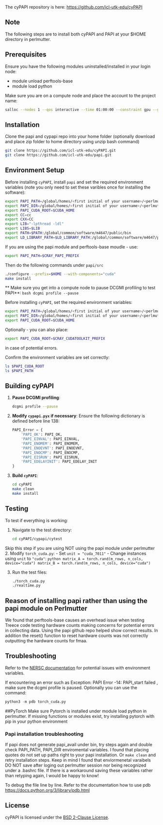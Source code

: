 The cyPAPI repository is here: https://github.com/icl-utk-edu/cyPAPI 

## Note
The following steps are to install both cyPAPI and PAPI at your $HOME directory in perlmutter.

## Prerequisites

Ensure you have the following modules uninstalled/installed in your login node:
- module unload perftools-base
- module load python

Make sure you are on a compute node and place the account to the project name:
```bash
salloc --nodes 1 --qos interactive --time 01:00:00 --constraint gpu --gpus 1 --account=mXXXX
```
## Installation

Clone the papi and cypapi repo into your home folder (optionally download and place zip folder to home directory using unzip bash command)

```bash
git clone https://github.com/icl-utk-edu/cyPAPI.git 
git clone https://github.com/icl-utk-edu/papi.git 
```
## Environment Setup

Before installing `cyPAPI`, install `papi` and set the required environment variables (note you only need to set these varibles once for installing the software): 
```bash
export PAPI_PATH=/global/homes/<first initial of your username>/<perlmutter-username>
export PAPI_DIR=/global/homes/<first initial of your username>/<perlmutter-username>
export PAPI_CUDA_ROOT=$CUDA_HOME
export CC=cc
export CXX=CC
export LIB="-lpthread -ldl"
export LIBS=$LIB
export PATH=$PATH:/global/common/software/m4647/public/bin
export LD_LIBRARY_PATH=$LD_LIBRARY_PATH:/global/common/software/m4647/public/lib
```

If you are using the papi module and perftools-base moudle - use:

```bash
export PAPI_PATH=$CRAY_PAPI_PREFIX
```

Then do the following commands under `papi/src`
```bash
./configure --prefix=$HOME --with-components="cuda"
make install
```

** Make sure you get into a compute node to pause DCGMI profiling to test PAPI**:
    ```bash
    dcgmi profile --pause
    ```

Before installing `cyPAPI`, set the required environment variables:
```bash
export PAPI_PATH=/global/homes/<first initial of your username>/<perlmutter-username>
export PAPI_DIR=/global/homes/<first initial of your username>/<perlmutter-username>
export PAPI_CUDA_ROOT=$CUDA_HOME
```
Optionally - you can also place:

```bash
export PAPI_CUDA_ROOT=$CRAY_CUDATOOLKIT_PREFIX 
```
in case of potential errors.


Confirm the environment variables are set correctly:

```bash
ls $PAPI_CUDA_ROOT
ls $PAPI_PATH
```

## Building cyPAPI

1. **Pause DCGMI profiling**:
    ```bash
    dcgmi profile --pause
    ```

2. **Modify `cypapi.pyx` if necessary**:
    Ensure the following dictionary is defined before line 138:
    ```python
    PAPI_Error = {
        'PAPI_OK': PAPI_OK,
        'PAPI_EINVAL': PAPI_EINVAL,
        'PAPI_ENOMEM': PAPI_ENOMEM,
        'PAPI_ENOEVNT': PAPI_ENOEVNT,
        'PAPI_ENOCMP': PAPI_ENOCMP,
        'PAPI_EISRUN': PAPI_EISRUN,
        'PAPI_EDELAYINIT': PAPI_EDELAY_INIT
    }
    ```

3. **Build `cyPAPI`**:
    ```bash
    cd cyPAPI
    make clean
    make install
    ```

## Testing

To test if everything is working:

1. Navigate to the test directory:
    ```bash
    cd cyPAPI/cypapi/cytest
    ```
Skip this step if you are using NOT using the papi module under perlmutter
2. Modify `torch_cuda.py`:
    - Set `unit = "cuda_7011"`
    - Change instances using `unit` to `"cuda"`:
    ```python
    matrix_A = torch.rand(m_rows, n_cols, device="cuda")
    matrix_B = torch.rand(m_rows, n_cols, device="cuda")
    ```

3. Run the test files:
    ```bash
    ./torch_cuda.py
    ./realtime.py
    ```

## Reason of installing papi rather than using the papi module on Perlmutter
We found that perftools-base causes an overhead issue when testing Treece code testing hardware counts making concerns for potential errors in collecting data.  Using the papi github repo helped show correct results.  In addition the reset() function to reset hardware counts was not correctly outputting the hardware counts for fmaa.

## Troubleshooting

Refer to the [NERSC documentation](https://docs.nersc.gov/environment/#:~:text=Many%20users%20include%20module%20load%20statements%20in%20their%20~/.bashrc%20to%20customize%20their%20startup%20modules%2C%20but%20this%20can%20cause%20unexpected%20side%2Deffects%20when%20loading%20other%20modules) for potential issues with environment variables.

If encountering an error such as Exception: PAPI Error -14: PAPI_start failed , make sure the dcgmi profile is paused. Optionally you can use the command:
```python 
python3 -m pdb torch_cuda.py
```

##PyTorch
Make sure Pytorch is installed under module load python in perlmutter.  If missing functions or modules exist, try installing pytorch with pip in your python environment

### Papi installation troubleshooting
If papi does not generate papi_avail under bin, try steps again and double check PAPI_PATH, PAPI_DIR enviromental variables.  I found that placing quotes do not set up paths right to your papi installation.  Or  `make clean` and retry installation steps.  Keep in mind I found that enviormenetal varaibels DO NOT save after loging out perlmutter session nor being recognized under a .bashrc file.  If there is a workaround saving these variables rather than retyping again, I would be happy to know!

To debug the file line by line. Refer to the documentation how to use pdb https://docs.python.org/3/library/pdb.html 

## License

cyPAPI is licensed under the [BSD 2-Clause License](LICENSE).





